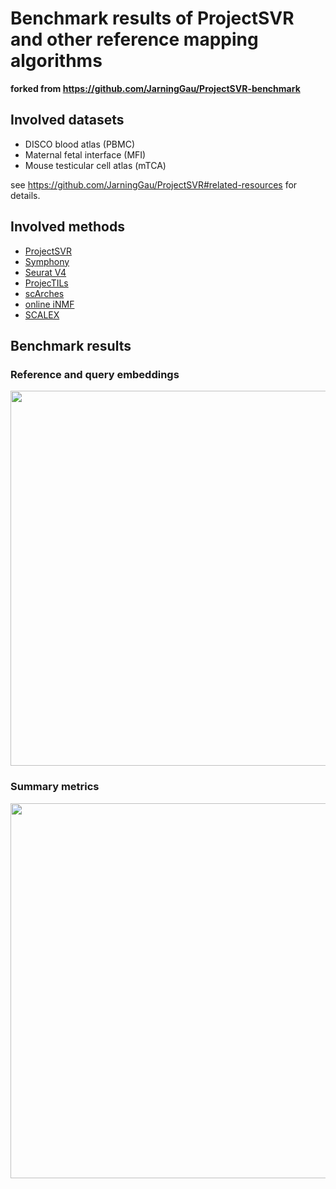 # Benchmark results of ProjectSVR and other reference mapping algorithms


**forked from https://github.com/JarningGau/ProjectSVR-benchmark**

## Involved datasets

- DISCO blood atlas (PBMC)
- Maternal fetal interface (MFI)
- Mouse testicular cell atlas (mTCA)

see https://github.com/JarningGau/ProjectSVR#related-resources for details.

## Involved methods

- [ProjectSVR](https://github.com/JarningGau/ProjectSVR)
- [Symphony](https://github.com/immunogenomics/symphony)
- [Seurat V4](https://github.com/satijalab/seurat)
- [ProjecTILs](https://github.com/carmonalab/ProjecTILs)
- [scArches](https://github.com/theislab/scarches)
- [online iNMF](https://github.com/welch-lab/liger)
- [SCALEX](https://github.com/jsxlei/SCALEX)



## Benchmark results

### Reference and query embeddings

<img src="figure/FigureS3.png" width="600" />

### Summary metrics

<img src="figure/Figure3.png" width="600" />

